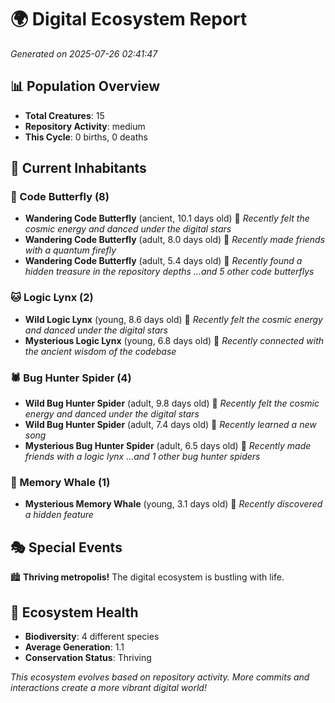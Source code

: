 # 🌍 Digital Ecosystem Report
*Generated on 2025-07-26 02:41:47*

## 📊 Population Overview
- **Total Creatures**: 15
- **Repository Activity**: medium
- **This Cycle**: 0 births, 0 deaths

## 👥 Current Inhabitants

### 🦋 Code Butterfly (8)
- **Wandering Code Butterfly** (ancient, 10.1 days old) 💛
  *Recently felt the cosmic energy and danced under the digital stars*
- **Wandering Code Butterfly** (adult, 8.0 days old) 💚
  *Recently made friends with a quantum firefly*
- **Wandering Code Butterfly** (adult, 5.4 days old) 💚
  *Recently found a hidden treasure in the repository depths*
  *...and 5 other code butterflys*

### 🐱 Logic Lynx (2)
- **Wild Logic Lynx** (young, 8.6 days old) 💚
  *Recently felt the cosmic energy and danced under the digital stars*
- **Mysterious Logic Lynx** (young, 6.8 days old) 💚
  *Recently connected with the ancient wisdom of the codebase*

### 🕷️ Bug Hunter Spider (4)
- **Wild Bug Hunter Spider** (adult, 9.8 days old) 💛
  *Recently felt the cosmic energy and danced under the digital stars*
- **Wild Bug Hunter Spider** (adult, 7.4 days old) 💚
  *Recently learned a new song*
- **Mysterious Bug Hunter Spider** (adult, 6.5 days old) 💚
  *Recently made friends with a logic lynx*
  *...and 1 other bug hunter spiders*

### 🐋 Memory Whale (1)
- **Mysterious Memory Whale** (young, 3.1 days old) 💚
  *Recently discovered a hidden feature*

## 🎭 Special Events

🏙️ **Thriving metropolis!** The digital ecosystem is bustling with life.

## 🔬 Ecosystem Health
- **Biodiversity**: 4 different species
- **Average Generation**: 1.1
- **Conservation Status**: Thriving

*This ecosystem evolves based on repository activity. More commits and interactions create a more vibrant digital world!*
